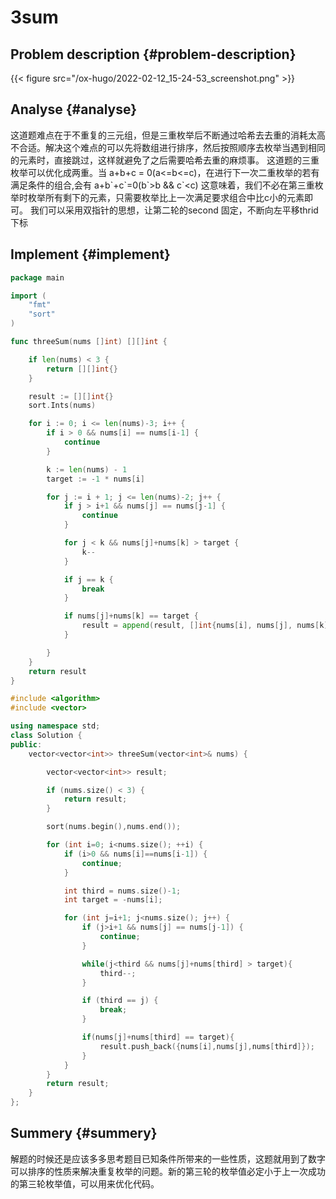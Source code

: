 # 3sum


<!--more-->


## Problem description {#problem-description}

{{< figure src="/ox-hugo/2022-02-12_15-24-53_screenshot.png" >}}


## Analyse {#analyse}

这道题难点在于不重复的三元组，但是三重枚举后不断通过哈希去去重的消耗太高不合适。解决这个难点的可以先将数组进行排序，然后按照顺序去枚举当遇到相同的元素时，直接跳过，这样就避免了之后需要哈希去重的麻烦事。
这道题的三重枚举可以优化成两重。当 a+b+c = 0(a&lt;=b&lt;=c)，在进行下一次二重枚举的若有满足条件的组合,会有 a+b\`+c\`=0(b\`&gt;b &amp;&amp; c\`&lt;c) 这意味着，我们不必在第三重枚举时枚举所有剩下的元素，只需要枚举比上一次满足要求组合中比c小的元素即可。
我们可以采用双指针的思想，让第二轮的second 固定，不断向左平移thrid下标


## Implement {#implement}

```go
package main

import (
    "fmt"
    "sort"
)

func threeSum(nums []int) [][]int {

    if len(nums) < 3 {
        return [][]int{}
    }

    result := [][]int{}
    sort.Ints(nums)

    for i := 0; i <= len(nums)-3; i++ {
        if i > 0 && nums[i] == nums[i-1] {
            continue
        }

        k := len(nums) - 1
        target := -1 * nums[i]

        for j := i + 1; j <= len(nums)-2; j++ {
            if j > i+1 && nums[j] == nums[j-1] {
                continue
            }

            for j < k && nums[j]+nums[k] > target {
                k--
            }

            if j == k {
                break
            }

            if nums[j]+nums[k] == target {
                result = append(result, []int{nums[i], nums[j], nums[k]})
            }

        }
    }
    return result
}
```

```c++
#include <algorithm>
#include <vector>

using namespace std;
class Solution {
public:
    vector<vector<int>> threeSum(vector<int>& nums) {

        vector<vector<int>> result;

        if (nums.size() < 3) {
            return result;
        }

        sort(nums.begin(),nums.end());

        for (int i=0; i<nums.size(); ++i) {
            if (i>0 && nums[i]==nums[i-1]) {
                continue;
            }

            int third = nums.size()-1;
            int target = -nums[i];

            for (int j=i+1; j<nums.size(); j++) {
                if (j>i+1 && nums[j] == nums[j-1]) {
                    continue;
                }

                while(j<third && nums[j]+nums[third] > target){
                    third--;
                }

                if (third == j) {
                    break;
                }

                if(nums[j]+nums[third] == target){
                    result.push_back({nums[i],nums[j],nums[third]});
                }
            }
        }
        return result;
    }
};
```


## Summery {#summery}

解题的时候还是应该多多思考题目已知条件所带来的一些性质，这题就用到了数字可以排序的性质来解决重复枚举的问题。新的第三轮的枚举值必定小于上一次成功的第三轮枚举值，可以用来优化代码。

